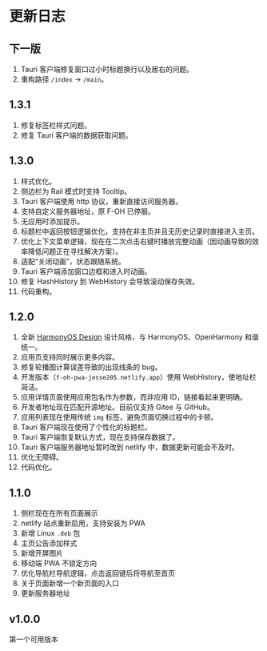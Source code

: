 # 更新日志

## 下一版

1. Tauri 客户端修复窗口过小时标题换行以及居右的问题。
2. 重构路径 `/index` -> `/main`。

## 1.3.1

1. 修复标签栏样式问题。
2. 修复 Tauri 客户端的数据获取问题。

## 1.3.0

1. 样式优化。
2. 侧边栏为 Rail 模式时支持 Tooltip。
3. Tauri 客户端使用 http 协议，重新直接访问服务器。
4. 支持自定义服务器地址，原 F-OH 已停服。
5. 无应用时添加提示。
6. 标题栏中返回按钮逻辑优化，支持在非主页并且无历史记录时直接进入主页。
7. 优化上下文菜单逻辑，现在在二次点击右键时播放完整动画（因动画导致的效率降低问题正在寻找解决方案）。
8. 适配“关闭动画”，状态跟随系统。
9. Tauri 客户端添加窗口边框和进入时动画。
10. 修复 HashHistory 到 WebHistory 会导致滚动保存失效。
11. 代码重构。

## 1.2.0

1. 全新 [HarmonyOS Design](https://developer.harmonyos.com/cn/design/) 设计风格，与 HarmonyOS、OpenHarmony 和谐统一。
2. 应用页支持同时展示更多内容。
3. 修复轮播图计算误差导致的出现线条的 bug。
4. 开发版本（`f-oh-pwa-jesse205.netlify.app`）使用 WebHistory，使地址栏简洁。
5. 应用详情页面使用应用包名作为参数，而非应用 ID，链接看起来更明确。
6. 开发者地址现在匹配开源地址。目前仅支持 Gitee 与 GitHub。
7. 应用列表现在使用传统 `img` 标签，避免页面切换过程中的卡顿。
8. Tauri 客户端现在使用了个性化的标题栏。
9. Tauri 客户端恢复默认方式，现在支持保存数据了。
10. Tauri 客户端服务器地址暂时改到 netlify 中，数据更新可能会不及时。
11. 优化无障碍。
12. 代码优化。

## 1.1.0

1. 侧栏现在在所有页面展示
2. netlify 站点重新启用，支持安装为 PWA
3. 新增 Linux `.deb` 包
4. 主页公告添加样式
5. 新增开屏图片
6. 移动端 PWA 不锁定方向
7. 优化导航栏导航逻辑，点击返回键后将导航至首页
8. 关于页面新增一个新页面的入口
9. 更新服务器地址

## v1.0.0

第一个可用版本
